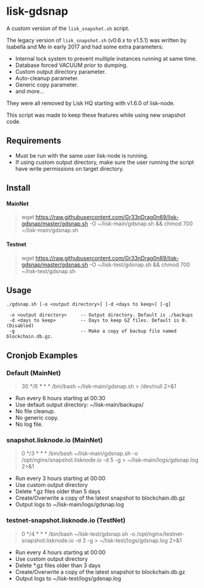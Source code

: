 # lisk-gdsnap

A custom version of the `lisk_snapshot.sh` script.

The legacy version of `lisk_snapshot.sh` (v0.6.x to v1.5.1) was written by Isabella and Me in early 2017 and had some extra parameters:

* Internal lock system to prevent multiple instances running at same time.
* Database forced VACUUM prior to dumping.
* Custom output directory parameter.
* Auto-cleanup parameter.
* Generic copy parameter.
* and more...

They were all removed by Lisk HQ starting with v1.6.0 of lisk-node.

This script was made to keep these features while using new snapshot code.

## Requirements

* Must be run with the same user lisk-node is running.
* If using custom output directory, make sure the user running the script have write permissions on target directory.

## Install

#### MainNet

> wget https://raw.githubusercontent.com/Gr33nDrag0n69/lisk-gdsnap/master/gdsnap.sh -O ~/lisk-main/gdsnap.sh && chmod 700 ~/lisk-main/gdsnap.sh

#### Testnet

> wget https://raw.githubusercontent.com/Gr33nDrag0n69/lisk-gdsnap/master/gdsnap.sh -O ~/lisk-test/gdsnap.sh && chmod 700 ~/lisk-test/gdsnap.sh

## Usage

```
./gdsnap.sh [-o <output directory>] [-d <days to keep>] [-g]

 -o <output directory>     -- Output directory. Default is ./backups
 -d <days to keep>         -- Days to keep GZ files. Default is 0. (Disabled)
 -g                        -- Make a copy of backup file named blockchain.db.gz.
```

## Cronjob Examples

### Default (MainNet)

> 30 */6 * * * /bin/bash ~/lisk-main/gdsnap.sh > /dev/null 2>&1

* Run every 6 hours starting at 00:30
* Use default output directory: ~/lisk-main/backups/
* No file cleanup.
* No generic copy.
* No log file.

### snapshot.lisknode.io (MainNet)

> 0 */3 * * * /bin/bash ~/lisk-main/gdsnap.sh -o /opt/nginx/snapshot.lisknode.io -d 5 -g > ~/lisk-main/logs/gdsnap.log 2>&1

* Run every 3 hours starting at 00:00
* Use custom output directory
* Delete *.gz files older than 5 days
* Create/Overwrite a copy of the latest snapshot to blockchain.db.gz 
* Output logs to ~/lisk-main/logs/gdsnap.log

### testnet-snapshot.lisknode.io (TestNet)

> 0 */4 * * * /bin/bash ~/lisk-test/gdsnap.sh -o /opt/nginx/testnet-snapshot.lisknode.io -d 3 -g > ~/lisk-test/logs/gdsnap.log 2>&1

* Run every 4 hours starting at 00:00
* Use custom output directory
* Delete *.gz files older than 3 days
* Create/Overwrite a copy of the latest snapshot to blockchain.db.gz 
* Output logs to ~/lisk-test/logs/gdsnap.log

